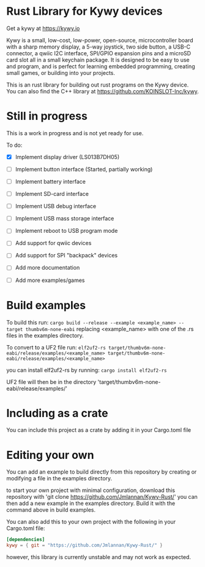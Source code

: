 # Rust Library for Kywy devices
Get a kywy at https://kywy.io

Kywy is a small, low-cost, low-power, open-source, microcontroller board with a sharp memory display, a 5-way joystick, two side button, a USB-C connector, a qwiic I2C interface, SPI/GPIO expansion pins and a microSD card slot all in a small keychain package. It is designed to be easy to use and program, and is perfect for learning embedded programming, creating small games, or building into your projects.

This is an rust library for building out rust programs on the Kywy device. You can also find the C++ library at https://github.com/KOINSLOT-Inc/kywy.

# Still in progress
This is a work in progress and is not yet ready for use.

To do:
- [X] Implement display driver (LS013B7DH05)
- [ ] Implement button interface (Started, partially working)
- [ ] Implement battery interface
- [ ] Implement SD-card interface
- [ ] Implement USB debug interface
- [ ] Implement USB mass storage interface
- [ ] Implement reboot to USB program mode
- [ ] Add support for qwiic devices
- [ ] Add support for SPI "backpack" devices
- [ ] Add more documentation
- [ ] Add more examples/games


# Build examples
To build this run:
`cargo build --release --example <example_name> --target thumbv6m-none-eabi`
replacing <example_name> with one of the .rs files in the examples directory.

To convert to a UF2 file run:
`elf2uf2-rs target/thumbv6m-none-eabi/release/examples/<example_name> target/thumbv6m-none-eabi/release/examples/<example_name>`

you can install elf2uf2-rs by running:
`cargo install elf2uf2-rs`

UF2 file will then be in the directory 'target/thumbv6m-none-eabi/release/examples/'

# Including as a crate
You can include this project as a crate by adding it in your Cargo.toml file

# Editing your own
You can add an example to build directly from this repository by creating or modifying a file in the examples directory.

to start your own project with minimal configuration, download this repository with 'git clone https://github.com/Jmlannan/Kywy-Rust/' you can then add a new example in the examples directory. Build it with the command above in build examples.

You can also add this to your own project with the following in your Cargo.toml file:
```toml
[dependencies]
kywy = { git = "https://github.com/Jmlannan/Kywy-Rust/" }
```
however, this library is currently unstable and may not work as expected.
